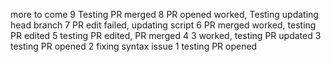 more to come
9 Testing PR merged
8 PR opened worked, Testing updating head branch
7 PR edit failed, updating script
6 PR merged worked, testing PR edited
5 testing PR edited, PR merged
4 3 worked, testing PR updated
3 testing PR opened
2 fixing syntax issue
1 testing PR opened
